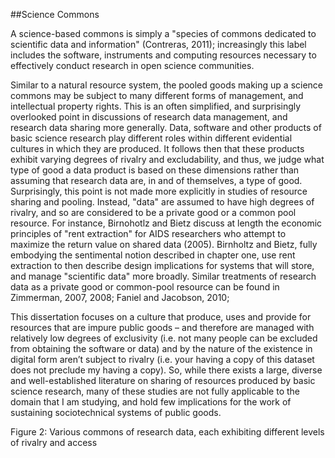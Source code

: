 ##Science Commons

A science-based commons is simply a "species of commons dedicated to scientific data and information" (Contreras, 2011); increasingly this label includes the software, instruments and computing resources necessary to effectively conduct research in open science communities. 

Similar to a natural resource system, the pooled goods making up a science commons may be subject to many different forms of management, and intellectual property rights. This is an often simplified, and surprisingly overlooked point in discussions of research data management, and research data sharing more generally. Data, software and other products of basic science research play different roles within different evidential cultures in which they are produced. It follows then that these products exhibit varying degrees of rivalry and excludability, and thus, we judge what type of good a data product is based on these dimensions rather than assuming that research data are, in and of themselves, a type of good. Surprisingly, this point is not made more explicitly in studies of resource sharing and pooling. Instead, "data" are assumed to have high degrees of rivalry, and so are considered to be a private good or a common pool resource. For instance, Birnohotlz and Bietz discuss at length the economic principles of "rent extraction" for AIDS researchers who attempt to maximize the return value on shared data (2005). Birnholtz and Bietz, fully embodying the sentimental notion described in chapter one, use rent extraction to then describe design implications for systems that will store, and manage "scientific data" more broadly. Similar treatments of research data as a private good or common-pool resource can be found in Zimmerman, 2007, 2008; Faniel and Jacobson, 2010; 

This dissertation focuses on a culture that produce, uses and provide for resources that are impure public goods – and therefore are managed with relatively low degrees of exclusivity (i.e. not many people can be excluded from obtaining the software or data) and by the nature of the existence in digital form aren’t subject to rivalry  (i.e. your having a copy of this dataset does not preclude my having a copy). So, while there exists a large, diverse and well-established literature on sharing of resources produced by basic science research, many of these studies are not fully applicable to the domain that I am studying, and hold few implications for the work of sustaining sociotechnical systems of public goods. 
 


             
Figure 2: Various commons of research data, each exhibiting different levels of rivalry and access